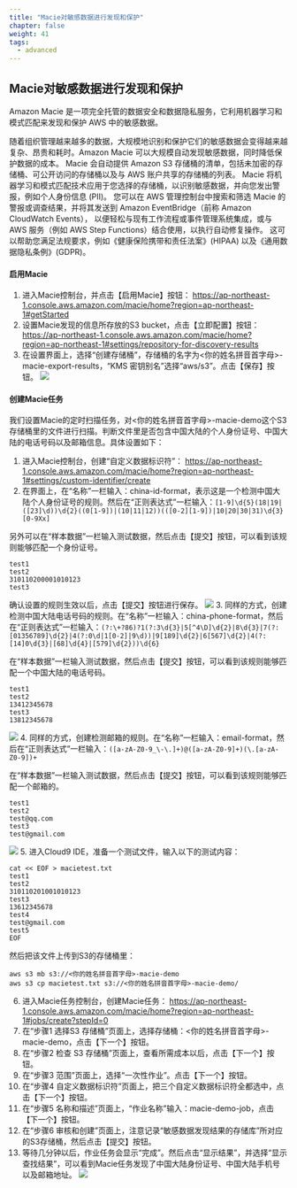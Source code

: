 ```yaml
---
title: "Macie对敏感数据进行发现和保护"
chapter: false
weight: 41
tags:
  - advanced
---
```


## Macie对敏感数据进行发现和保护
Amazon Macie 是一项完全托管的数据安全和数据隐私服务，它利用机器学习和模式匹配来发现和保护 AWS 中的敏感数据。

随着组织管理越来越多的数据，大规模地识别和保护它们的敏感数据会变得越来越复杂、昂贵和耗时。Amazon Macie 可以大规模自动发现敏感数据，同时降低保护数据的成本。
Macie 会自动提供 Amazon S3 存储桶的清单，包括未加密的存储桶、可公开访问的存储桶以及与 AWS 账户共享的存储桶的列表。
Macie 将机器学习和模式匹配技术应用于您选择的存储桶，以识别敏感数据，并向您发出警报，例如个人身份信息 (PII)。 
您可以在 AWS 管理控制台中搜索和筛选 Macie 的警报或调查结果，并将其发送到 Amazon EventBridge（前称 Amazon CloudWatch Events），
以便轻松与现有工作流程或事件管理系统集成，或与 AWS 服务（例如 AWS Step Functions）结合使用，以执行自动修复操作。
这可以帮助您满足法规要求，例如《健康保险携带和责任法案》(HIPAA) 以及《通用数据隐私条例》(GDPR)。 

#### 启用Macie
1. 进入Macie控制台，并点击【启用Macie】按钮： https://ap-northeast-1.console.aws.amazon.com/macie/home?region=ap-northeast-1#getStarted
2. 设置Macie发现的信息所存放的S3 bucket，点击【立即配置】按钮： https://ap-northeast-1.console.aws.amazon.com/macie/home?region=ap-northeast-1#settings/repository-for-discovery-results
3. 在设置界面上，选择“创建存储桶”，存储桶的名字为<你的姓名拼音首字母>-macie-export-results，“KMS 密钥别名”选择“aws/s3”。点击【保存】按钮。
![](/images/4.DataProtection/macie_config.png)

#### 创建Macie任务
我们设置Macie的定时扫描任务，对<你的姓名拼音首字母>-macie-demo这个S3存储桶里的文件进行扫描。判断文件里是否包含中国大陆的个人身份证号、中国大陆的电话号码以及邮箱信息。具体设置如下：
1. 进入Macie控制台，创建“自定义数据标识符”： https://ap-northeast-1.console.aws.amazon.com/macie/home?region=ap-northeast-1#settings/custom-identifier/create
2. 在界面上，在“名称”一栏输入：china-id-format，表示这是一个检测中国大陆个人身份证号的规则。然后在“正则表达式”一栏输入：```[1-9]\d{5}(18|19|([23]\d))\d{2}((0[1-9])|(10|11|12))(([0-2][1-9])|10|20|30|31)\d{3}[0-9Xx]```

另外可以在“样本数据”一栏输入测试数据，然后点击【提交】按钮，可以看到该规则能够匹配一个身份证号。
```
test1
test2
310110200001010123
test3
```
确认设置的规则生效以后，点击【提交】按钮进行保存。
![](/images/4.DataProtection/macie_job1.png)
3. 同样的方式，创建检测中国大陆电话号码的规则。在“名称”一栏输入：china-phone-format，然后在“正则表达式”一栏输入：```(?:\+?86)?1(?:3\d{3}|5[^4\D]\d{2}|8\d{3}|7(?:[01356789]\d{2}|4(?:0\d|1[0-2]|9\d))|9[189]\d{2}|6[567]\d{2}|4(?:[14]0\d{3}|[68]\d{4}|[579]\d{2}))\d{6}```

在“样本数据”一栏输入测试数据，然后点击【提交】按钮，可以看到该规则能够匹配一个中国大陆的电话号码。
```
test1
test2
13412345678
test3
13812345678
```
![](/images/4.DataProtection/macie_job2.png)
4. 同样的方式，创建检测邮箱的规则。在“名称”一栏输入：email-format，然后在“正则表达式”一栏输入：```([a-zA-Z0-9_\-\.]+)@([a-zA-Z0-9]+)(\.[a-zA-Z0-9])+```

在“样本数据”一栏输入测试数据，然后点击【提交】按钮，可以看到该规则能够匹配一个邮箱的。
```
test1
test2
test@qq.com
test3
test@gmail.com
```
![](/images/4.DataProtection/macie_job3.png)
5. 进入Cloud9 IDE，准备一个测试文件，输入以下的测试内容：
```
cat << EOF > macietest.txt
test1
test2
310110201001010123
test3
13612345678
test4
test@gmail.com
test5
EOF
```
然后把该文件上传到S3的存储桶里：
```
aws s3 mb s3://<你的姓名拼音首字母>-macie-demo
aws s3 cp macietest.txt s3://<你的姓名拼音首字母>-macie-demo/
```
6. 进入Macie任务控制台，创建Macie任务： https://ap-northeast-1.console.aws.amazon.com/macie/home?region=ap-northeast-1#jobs/create?stepId=0
7. 在“步骤1 选择S3 存储桶”页面上，选择存储桶：<你的姓名拼音首字母>-macie-demo，点击【下一个】按钮。
8. 在“步骤2 检查 S3 存储桶”页面上，查看所需成本以后，点击【下一个】按钮。
9. 在“步骤3 范围”页面上，选择“一次性作业”。点击【下一个】按钮。
10. 在“步骤4 自定义数据标识符”页面上，把三个自定义数据标识符全都选中，点击【下一个】按钮。
11. 在“步骤5 名称和描述”页面上，“作业名称”输入：macie-demo-job，点击【下一个】按钮。
12. 在“步骤6 审核和创建”页面上，注意记录“敏感数据发现结果的存储库”所对应的S3存储桶，然后点击【提交】按钮。
13. 等待几分钟以后，作业任务会显示“完成”。然后点击“显示结果”，并选择“显示查找结果”，可以看到Macie任务发现了中国大陆身份证号、中国大陆手机号以及邮箱地址。
![](/images/4.DataProtection/macie_job4.png)



